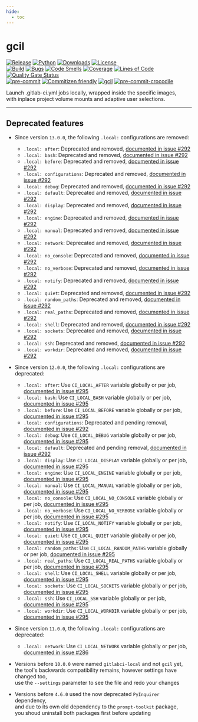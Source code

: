 ```yaml
---
hide:
  - toc
---
```


# gcil

<!-- markdownlint-disable no-inline-html -->

[![Release](https://img.shields.io/pypi/v/gitlabci-local?color=blue)](https://pypi.org/project/gitlabci-local)
[![Python](https://img.shields.io/pypi/pyversions/gitlabci-local?color=blue)](https://pypi.org/project/gitlabci-local)
[![Downloads](https://img.shields.io/pypi/dm/gitlabci-local?color=blue)](https://pypi.org/project/gitlabci-local)
[![License](https://img.shields.io/gitlab/license/RadianDevCore/tools/gcil?color=blue)](https://gitlab.com/RadianDevCore/tools/gcil/-/blob/main/LICENSE)
<br />
[![Build](https://gitlab.com/RadianDevCore/tools/gcil/badges/main/pipeline.svg)](https://gitlab.com/RadianDevCore/tools/gcil/-/commits/main/)
[![Bugs](https://sonarcloud.io/api/project_badges/measure?project=RadianDevCore_gcil&metric=bugs)](https://sonarcloud.io/dashboard?id=RadianDevCore_gcil)
[![Code Smells](https://sonarcloud.io/api/project_badges/measure?project=RadianDevCore_gcil&metric=code_smells)](https://sonarcloud.io/dashboard?id=RadianDevCore_gcil)
[![Coverage](https://sonarcloud.io/api/project_badges/measure?project=RadianDevCore_gcil&metric=coverage)](https://sonarcloud.io/dashboard?id=RadianDevCore_gcil)
[![Lines of Code](https://sonarcloud.io/api/project_badges/measure?project=RadianDevCore_gcil&metric=ncloc)](https://sonarcloud.io/dashboard?id=RadianDevCore_gcil)
[![Quality Gate Status](https://sonarcloud.io/api/project_badges/measure?project=RadianDevCore_gcil&metric=alert_status)](https://sonarcloud.io/dashboard?id=RadianDevCore_gcil)
<br />
[![pre-commit](https://img.shields.io/badge/pre--commit-enabled-brightgreen?logo=pre-commit)](https://github.com/pre-commit/pre-commit)
[![Commitizen friendly](https://img.shields.io/badge/commitizen-friendly-brightgreen.svg)](https://commitizen-tools.github.io/commitizen/)
[![gcil](https://img.shields.io/badge/gcil-enabled-brightgreen?logo=gitlab)](https://radiandevcore.gitlab.io/tools/gcil)
[![pre-commit-crocodile](https://img.shields.io/badge/pre--commit--crocodile-enabled-brightgreen?logo=gitlab)](https://radiandevcore.gitlab.io/tools/pre-commit-crocodile)

Launch .gitlab-ci.yml jobs locally, wrapped inside the specific images,  
with inplace project volume mounts and adaptive user selections.

---

## Deprecated features

- Since version `13.0.0`, the following `.local:` configurations are removed:
    - `.local: after`: Deprecated and removed, [documented in issue #292](https://gitlab.com/RadianDevCore/tools/gcil/-/issues/292)
    - `.local: bash`: Deprecated and removed, [documented in issue #292](https://gitlab.com/RadianDevCore/tools/gcil/-/issues/292)
    - `.local: before`: Deprecated and removed, [documented in issue #292](https://gitlab.com/RadianDevCore/tools/gcil/-/issues/292)
    - `.local: configurations`: Deprecated and removed, [documented in issue #292](https://gitlab.com/RadianDevCore/tools/gcil/-/issues/292)
    - `.local: debug`: Deprecated and removed, [documented in issue #292](https://gitlab.com/RadianDevCore/tools/gcil/-/issues/292)
    - `.local: default`: Deprecated and removed, [documented in issue #292](https://gitlab.com/RadianDevCore/tools/gcil/-/issues/292)
    - `.local: display`: Deprecated and removed, [documented in issue #292](https://gitlab.com/RadianDevCore/tools/gcil/-/issues/292)
    - `.local: engine`: Deprecated and removed, [documented in issue #292](https://gitlab.com/RadianDevCore/tools/gcil/-/issues/292)
    - `.local: manual`: Deprecated and removed, [documented in issue #292](https://gitlab.com/RadianDevCore/tools/gcil/-/issues/292)
    - `.local: network`: Deprecated and removed, [documented in issue #292](https://gitlab.com/RadianDevCore/tools/gcil/-/issues/292)
    - `.local: no_console`: Deprecated and removed, [documented in issue #292](https://gitlab.com/RadianDevCore/tools/gcil/-/issues/292)
    - `.local: no_verbose`: Deprecated and removed, [documented in issue #292](https://gitlab.com/RadianDevCore/tools/gcil/-/issues/292)
    - `.local: notify`: Deprecated and removed, [documented in issue #292](https://gitlab.com/RadianDevCore/tools/gcil/-/issues/292)
    - `.local: quiet`: Deprecated and removed, [documented in issue #292](https://gitlab.com/RadianDevCore/tools/gcil/-/issues/292)
    - `.local: random_paths`: Deprecated and removed, [documented in issue #292](https://gitlab.com/RadianDevCore/tools/gcil/-/issues/292)
    - `.local: real_paths`: Deprecated and removed, [documented in issue #292](https://gitlab.com/RadianDevCore/tools/gcil/-/issues/292)
    - `.local: shell`: Deprecated and removed, [documented in issue #292](https://gitlab.com/RadianDevCore/tools/gcil/-/issues/292)
    - `.local: sockets`: Deprecated and removed, [documented in issue #292](https://gitlab.com/RadianDevCore/tools/gcil/-/issues/292)
    - `.local: ssh`: Deprecated and removed, [documented in issue #292](https://gitlab.com/RadianDevCore/tools/gcil/-/issues/292)
    - `.local: workdir`: Deprecated and removed, [documented in issue #292](https://gitlab.com/RadianDevCore/tools/gcil/-/issues/292)

- Since version `12.0.0`, the following `.local:` configurations are deprecated:
    - `.local: after`: Use `CI_LOCAL_AFTER` variable globally or per job, [documented in issue #295](https://gitlab.com/RadianDevCore/tools/gcil/-/issues/295)
    - `.local: bash`: Use `CI_LOCAL_BASH` variable globally or per job, [documented in issue #295](https://gitlab.com/RadianDevCore/tools/gcil/-/issues/295)
    - `.local: before`: Use `CI_LOCAL_BEFORE` variable globally or per job, [documented in issue #295](https://gitlab.com/RadianDevCore/tools/gcil/-/issues/295)
    - `.local: configurations`: Deprecated and pending removal, [documented in issue #292](https://gitlab.com/RadianDevCore/tools/gcil/-/issues/292)
    - `.local: debug`: Use `CI_LOCAL_DEBUG` variable globally or per job, [documented in issue #295](https://gitlab.com/RadianDevCore/tools/gcil/-/issues/295)
    - `.local: default`: Deprecated and pending removal, [documented in issue #292](https://gitlab.com/RadianDevCore/tools/gcil/-/issues/292)
    - `.local: display`: Use `CI_LOCAL_DISPLAY` variable globally or per job, [documented in issue #295](https://gitlab.com/RadianDevCore/tools/gcil/-/issues/295)
    - `.local: engine`: Use `CI_LOCAL_ENGINE` variable globally or per job, [documented in issue #295](https://gitlab.com/RadianDevCore/tools/gcil/-/issues/295)
    - `.local: manual`: Use `CI_LOCAL_MANUAL` variable globally or per job, [documented in issue #295](https://gitlab.com/RadianDevCore/tools/gcil/-/issues/295)
    - `.local: no_console`: Use `CI_LOCAL_NO_CONSOLE` variable globally or per job, [documented in issue #295](https://gitlab.com/RadianDevCore/tools/gcil/-/issues/295)
    - `.local: no_verbose`: Use `CI_LOCAL_NO_VERBOSE` variable globally or per job, [documented in issue #295](https://gitlab.com/RadianDevCore/tools/gcil/-/issues/295)
    - `.local: notify`: Use `CI_LOCAL_NOTIFY` variable globally or per job, [documented in issue #295](https://gitlab.com/RadianDevCore/tools/gcil/-/issues/295)
    - `.local: quiet`: Use `CI_LOCAL_QUIET` variable globally or per job, [documented in issue #295](https://gitlab.com/RadianDevCore/tools/gcil/-/issues/295)
    - `.local: random_paths`: Use `CI_LOCAL_RANDOM_PATHS` variable globally or per job, [documented in issue #295](https://gitlab.com/RadianDevCore/tools/gcil/-/issues/295)
    - `.local: real_paths`: Use `CI_LOCAL_REAL_PATHS` variable globally or per job, [documented in issue #295](https://gitlab.com/RadianDevCore/tools/gcil/-/issues/295)
    - `.local: shell`: Use `CI_LOCAL_SHELL` variable globally or per job, [documented in issue #295](https://gitlab.com/RadianDevCore/tools/gcil/-/issues/295)
    - `.local: sockets`: Use `CI_LOCAL_SOCKETS` variable globally or per job, [documented in issue #295](https://gitlab.com/RadianDevCore/tools/gcil/-/issues/295)
    - `.local: ssh`: Use `CI_LOCAL_SSH` variable globally or per job, [documented in issue #295](https://gitlab.com/RadianDevCore/tools/gcil/-/issues/295)
    - `.local: workdir`: Use `CI_LOCAL_WORKDIR` variable globally or per job, [documented in issue #295](https://gitlab.com/RadianDevCore/tools/gcil/-/issues/295)

- Since version `11.0.0`, the following `.local:` configurations are deprecated:
    - `.local: network`: Use `CI_LOCAL_NETWORK` variable globally or per job, [documented in issue #286](https://gitlab.com/RadianDevCore/tools/gcil/-/issues/286)

- Versions before `10.0.0` were named `gitlabci-local` and not `gcil` yet,  
  the tool's backwards compatibility remains, however settings have changed too,  
  use the `--settings` parameter to see the file and redo your changes

- Versions before `4.6.0` used the now deprecated `PyInquirer` dependency,  
  and due to its own old dependency to the `prompt-toolkit` package,  
  you shoud uninstall both packages first before updating
